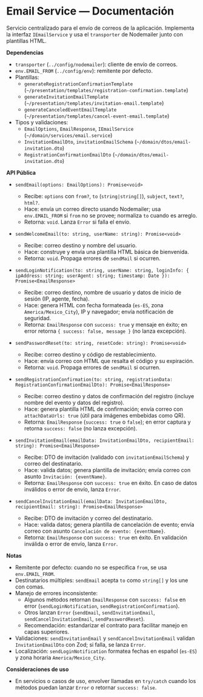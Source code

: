 # Email Service — Documentación

Servicio centralizado para el envío de correos de la aplicación. Implementa la interfaz `IEmailService` y usa el `transporter` de Nodemailer junto con plantillas HTML.

**Dependencias**
- `transporter` (`../config/nodemailer`): cliente de envío de correos.
- `env.EMAIL_FROM` (`../config/env`): remitente por defecto.
- Plantillas:
  - `generateRegistrationConfirmationTemplate` (`~/presentation/templates/registration-confirmation.template`)
  - `generateInvitationEmailTemplate` (`~/presentation/templates/invitation-email.template`)
  - `generateCanceledEventEmailTemplate` (`~/presentation/templates/cancel-event-email.template`)
- Tipos y validaciones:
  - `EmailOptions`, `EmailResponse`, `IEmailService` (`~/domain/services/email.service`)
  - `InvitationEmailDto`, `invitationEmailSchema` (`~/domain/dtos/email-invitation.dto`)
  - `RegistrationConfirmationEmailDto` (`~/domain/dtos/email-invitation.dto`)

**API Pública**
- `sendEmail(options: EmailOptions): Promise<void>`
  - Recibe: `options` con `from?`, `to` (`string|string[]`), `subject`, `text?`, `html?`.
  - Hace: envía un correo directo usando Nodemailer; usa `env.EMAIL_FROM` si `from` no se provee; normaliza `to` cuando es arreglo.
  - Retorna: `void`. Lanza `Error` si falla el envío.

- `sendWelcomeEmail(to: string, userName: string): Promise<void>`
  - Recibe: correo destino y nombre del usuario.
  - Hace: construye y envía una plantilla HTML básica de bienvenida.
  - Retorna: `void`. Propaga errores de `sendMail` si ocurren.

- `sendLoginNotification(to: string, userName: string, loginInfo: { ipAddress: string; userAgent: string; timestamp: Date }): Promise<EmailResponse>`
  - Recibe: correo destino, nombre de usuario y datos de inicio de sesión (IP, agente, fecha).
  - Hace: genera HTML con fecha formateada (`es-ES`, zona `America/Mexico_City`), IP y navegador; envía notificación de seguridad.
  - Retorna: `EmailResponse` con `success: true` y mensaje en éxito; en error retorna `{ success: false, message }` (no lanza excepción).

- `sendPasswordReset(to: string, resetCode: string): Promise<void>`
  - Recibe: correo destino y código de restablecimiento.
  - Hace: envía correo con HTML que resalta el código y su expiración.
  - Retorna: `void`. Propaga errores de `sendMail` si ocurren.

- `sendRegistrationConfirmation(to: string, registrationData: RegistrationConfirmationEmailDto): Promise<EmailResponse>`
  - Recibe: correo destino y datos de confirmación del registro (incluye nombre del evento y datos del registro).
  - Hace: genera plantilla HTML de confirmación; envía correo con `attachDataUrls: true` (útil para imágenes embebidas como QR).
  - Retorna: `EmailResponse` (`success: true` o `false`); en error captura y retorna `success: false` (no lanza excepción).

- `sendInvitationEmail(emailData: InvitationEmailDto, recipientEmail: string): Promise<EmailResponse>`
  - Recibe: DTO de invitación (validado con `invitationEmailSchema`) y correo del destinatario.
  - Hace: valida datos; genera plantilla de invitación; envía correo con asunto `Invitación: {eventName}`.
  - Retorna: `EmailResponse` con `success: true` en éxito. En caso de datos inválidos o error de envío, lanza `Error`.

- `sendCancelInvitationEmail(emailData: InvitationEmailDto, recipientEmail: string): Promise<EmailResponse>`
  - Recibe: DTO de invitación y correo del destinatario.
  - Hace: valida datos; genera plantilla de cancelación de evento; envía correo con asunto `Cancelación de evento: {eventName}`.
  - Retorna: `EmailResponse` con `success: true` en éxito. En validación inválida o error de envío, lanza `Error`.

**Notas**
- Remitente por defecto: cuando no se especifica `from`, se usa `env.EMAIL_FROM`.
- Destinatarios múltiples: `sendEmail` acepta `to` como `string[]` y los une con comas.
- Manejo de errores inconsistente:
  - Algunos métodos retornan `EmailResponse` con `success: false` en error (`sendLoginNotification`, `sendRegistrationConfirmation`).
  - Otros lanzan `Error` (`sendEmail`, `sendInvitationEmail`, `sendCancelInvitationEmail`, `sendPasswordReset`).
  - Recomendación: estandarizar el contrato para facilitar manejo en capas superiores.
- Validaciones: `sendInvitationEmail` y `sendCancelInvitationEmail` validan `InvitationEmailDto` con Zod; si falla, se lanza `Error`.
- Localización: `sendLoginNotification` formatea fechas en español (`es-ES`) y zona horaria `America/Mexico_City`.

**Consideraciones de uso**
- En servicios o casos de uso, envolver llamadas en `try/catch` cuando los métodos puedan lanzar `Error` o retornar `success: false`.